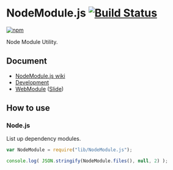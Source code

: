 # NodeModule.js [![Build Status](https://travis-ci.org/uupaa/NodeModule.js.png)](http://travis-ci.org/uupaa/NodeModule.js)

[![npm](https://nodei.co/npm/uupaa.nodemodule.js.png?downloads=true&stars=true)](https://nodei.co/npm/uupaa.nodemodule.js/)

Node Module Utility.

## Document

- [NodeModule.js wiki](https://github.com/uupaa/NodeModule.js/wiki/NodeModule)
- [Development](https://github.com/uupaa/WebModule/wiki/Development)
- [WebModule](https://github.com/uupaa/WebModule) ([Slide](http://uupaa.github.io/Slide/slide/WebModule/index.html))


## How to use

### Node.js

List up dependency modules.

```js
var NodeModule = require("lib/NodeModule.js");

console.log( JSON.stringify(NodeModule.files(), null, 2) );
```

